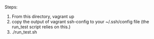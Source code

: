 
Steps:

1. From this directory, vagrant up
2. copy the output of vagrant ssh-config to your ~/.ssh/config file (the run_test script relies on this.)
3. ./run_test.sh

